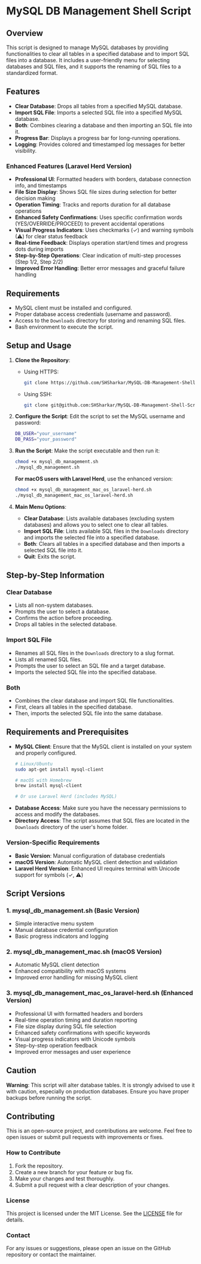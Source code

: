 # MySQL DB Management Shell Script

## Overview
This script is designed to manage MySQL databases by providing functionalities to clear all tables in a specified database and to import SQL files into a database. It includes a user-friendly menu for selecting databases and SQL files, and it supports the renaming of SQL files to a standardized format.

## Features
- **Clear Database**: Drops all tables from a specified MySQL database.
- **Import SQL File**: Imports a selected SQL file into a specified MySQL database.
- **Both**: Combines clearing a database and then importing an SQL file into it.
- **Progress Bar**: Displays a progress bar for long-running operations.
- **Logging**: Provides colored and timestamped log messages for better visibility.

### Enhanced Features (Laravel Herd Version)
- **Professional UI**: Formatted headers with borders, database connection info, and timestamps
- **File Size Display**: Shows SQL file sizes during selection for better decision making
- **Operation Timing**: Tracks and reports duration for all database operations
- **Enhanced Safety Confirmations**: Uses specific confirmation words (YES/OVERRIDE/PROCEED) to prevent accidental operations
- **Visual Progress Indicators**: Uses checkmarks (✓) and warning symbols (⚠) for clear status feedback
- **Real-time Feedback**: Displays operation start/end times and progress dots during imports
- **Step-by-Step Operations**: Clear indication of multi-step processes (Step 1/2, Step 2/2)
- **Improved Error Handling**: Better error messages and graceful failure handling

## Requirements
- MySQL client must be installed and configured.
- Proper database access credentials (username and password).
- Access to the `Downloads` directory for storing and renaming SQL files.
- Bash environment to execute the script.

## Setup and Usage
1. **Clone the Repository**:
   - Using HTTPS:
     ```bash
     git clone https://github.com/SHSharkar/MySQL-DB-Management-Shell-Script.git && cd MySQL-DB-Management-Shell-Script
     ```
   - Using SSH:
     ```bash
     git clone git@github.com:SHSharkar/MySQL-DB-Management-Shell-Script.git && cd MySQL-DB-Management-Shell-Script
     ```

2. **Configure the Script**:
   Edit the script to set the MySQL username and password:
   ```bash
   DB_USER="your_username"
   DB_PASS="your_password"
   ```

3. **Run the Script**:
   Make the script executable and then run it:
   ```bash
   chmod +x mysql_db_management.sh
   ./mysql_db_management.sh
   ```

   **For macOS users with Laravel Herd**, use the enhanced version:
   ```bash
   chmod +x mysql_db_management_mac_os_laravel-herd.sh
   ./mysql_db_management_mac_os_laravel-herd.sh
   ```

4. **Main Menu Options**:
   - **Clear Database**: Lists available databases (excluding system databases) and allows you to select one to clear all tables.
   - **Import SQL File**: Lists available SQL files in the `Downloads` directory and imports the selected file into a specified database.
   - **Both**: Clears all tables in a specified database and then imports a selected SQL file into it.
   - **Quit**: Exits the script.

## Step-by-Step Information
### Clear Database
- Lists all non-system databases.
- Prompts the user to select a database.
- Confirms the action before proceeding.
- Drops all tables in the selected database.

### Import SQL File
- Renames all SQL files in the `Downloads` directory to a slug format.
- Lists all renamed SQL files.
- Prompts the user to select an SQL file and a target database.
- Imports the selected SQL file into the specified database.

### Both
- Combines the clear database and import SQL file functionalities.
- First, clears all tables in the specified database.
- Then, imports the selected SQL file into the same database.

## Requirements and Prerequisites
- **MySQL Client**: Ensure that the MySQL client is installed on your system and properly configured.
  ```bash
  # Linux/Ubuntu
  sudo apt-get install mysql-client
  
  # macOS with Homebrew
  brew install mysql-client
  
  # Or use Laravel Herd (includes MySQL)
  ```
- **Database Access**: Make sure you have the necessary permissions to access and modify the databases.
- **Directory Access**: The script assumes that SQL files are located in the `Downloads` directory of the user's home folder.

### Version-Specific Requirements
- **Basic Version**: Manual configuration of database credentials
- **macOS Version**: Automatic MySQL client detection and validation  
- **Laravel Herd Version**: Enhanced UI requires terminal with Unicode support for symbols (✓, ⚠)

## Script Versions

### 1. mysql_db_management.sh (Basic Version)
- Simple interactive menu system
- Manual database credential configuration
- Basic progress indicators and logging

### 2. mysql_db_management_mac.sh (macOS Version)  
- Automatic MySQL client detection
- Enhanced compatibility with macOS systems
- Improved error handling for missing MySQL client

### 3. mysql_db_management_mac_os_laravel-herd.sh (Enhanced Version)
- Professional UI with formatted headers and borders
- Real-time operation timing and duration reporting
- File size display during SQL file selection
- Enhanced safety confirmations with specific keywords
- Visual progress indicators with Unicode symbols
- Step-by-step operation feedback
- Improved error messages and user experience

## Caution
**Warning**: This script will alter database tables. It is strongly advised to use it with caution, especially on production databases. Ensure you have proper backups before running the script.

## Contributing
This is an open-source project, and contributions are welcome. Feel free to open issues or submit pull requests with improvements or fixes.

### How to Contribute
1. Fork the repository.
2. Create a new branch for your feature or bug fix.
3. Make your changes and test thoroughly.
4. Submit a pull request with a clear description of your changes.

### License
This project is licensed under the MIT License. See the [LICENSE](LICENSE) file for details.

### Contact
For any issues or suggestions, please open an issue on the GitHub repository or contact the maintainer.
